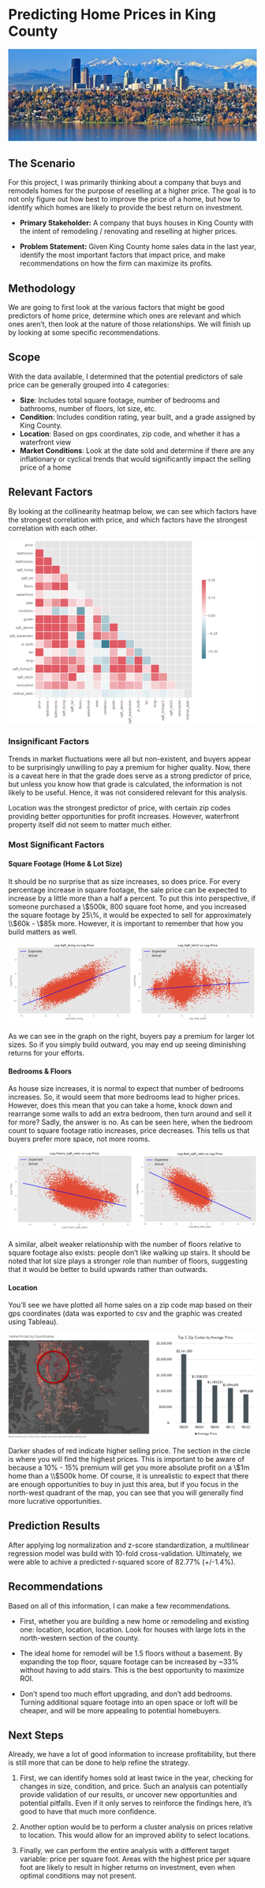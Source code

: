 # Predicting Home Prices in King County
<img src='images/town_pic.jpg'>

## The Scenario
For this project, I was primarily thinking about a company that buys and remodels homes for the purpose of reselling at a higher price.  The goal is to not only figure out how best to improve the price of a home, but how to identify which homes are likely to provide the best return on investment.

- **Primary Stakeholder:** A company that buys houses in King County with the intent of remodeling / renovating and reselling at higher prices.

- **Problem Statement:** Given King County home sales data in the last year, identify the most important factors that impact price, and make recommendations on how the firm can maximize its profits.

## Methodology
We are going to first look at the various factors that might be good predictors of home price, determine which ones are relevant and which ones aren’t, then look at the nature of those relationships. We will finish up by looking at some specific recommendations.

## Scope
With the data available, I determined that the potential predictors of sale price can be generally grouped into 4 categories: 
 
- **Size**: Includes total square footage, number of bedrooms and bathrooms, number of floors, lot size, etc.
- **Condition**: Includes condition rating, year built, and a grade assigned by King County.
- **Location**: Based on gps coordinates, zip code, and whether it has a waterfront view
- **Market Conditions**: Look at the date sold and determine if there are any inflationary or cyclical trends that would significantly impact the selling price of a home

## Relevant Factors
By looking at the collinearity heatmap below, we can see which factors have the strongest correlation with price, and which factors have the strongest correlation with each other.

<img src='images/cov_matrix_23_inputs.png'>

### Insignificant Factors
Trends in market fluctuations were all but non-existent, and buyers appear to be surprisingly unwilling to pay a premium for higher quality. Now, there is a caveat here in that the grade does serve as a strong predictor of price, but unless you know how that grade is calculated, the information is not likely to be useful. Hence, it was not considered relevant for this analysis.

Location was the strongest predictor of price, with certain zip codes providing better opportunities for profit increases. However, waterfront property itself did not seem to matter much either.

### Most Significant Factors
#### Square Footage (Home & Lot Size)
It should be no surprise that as size increases, so does price. For every percentage increase in square footage, the sale price can be expected to increase by a little more than a half a percent. To put this into perspective, if someone purchased a \\$500k, 800 square foot home, and you increased the square footage by 25\%, it would be expected to sell for approximately \\$60k - \\$85k more. However, it is important to remember that how you build matters as well.

<img src='images/size_lot.png'>

As we can see in the graph on the right, buyers pay a premium for larger lot sizes. So if you simply build outward, you may end up seeing diminishing returns for your efforts. 

#### Bedrooms & Floors
As house size increases, it is normal to expect that number of bedrooms increases. So, it would seem that more bedrooms lead to higher prices. However, does this mean that you can take a home, knock down and rearrange some walls to add an extra bedroom, then turn around and sell it for more? Sadly, the answer is no. As can be seen here, when the bedroom count to square footage ratio increases, price decreases. This tells us that buyers prefer more space, not more rooms. 

<img src='images/floors_beds.png'>

A similar, albeit weaker relationship with the number of floors relative to square footage also exists: people don’t like walking up stairs. It should be noted that lot size plays a stronger role than number of floors, suggesting that it would be better to build upwards rather than outwards.

#### Location
You’ll see we have plotted all home sales on a zip code map based on their gps coordinates (data was exported to csv and the graphic was created using Tableau). 

<img src='images/map_tableau.png'>

Darker shades of red indicate higher selling price. The section in the circle is where you will find the highest prices. This is important to be aware of because a 10\% - 15\% premium will get you more absolute profit on a \\$1m home than a \\$500k home. Of course, it is unrealistic to expect that there are enough opportunities to buy in just this area, but if you focus in the north-west quadrant of the map, you can see that you will generally find more lucrative opportunities.

## Prediction Results
After applying log normalization and z-score standardization, a multilinear regression model was build with 10-fold cross-validation. Ultimately, we were able to achive a predicted r-squared score of 82.77\% (+/-1.4\%).

## Recommendations
Based on all of this information, I can make a few recommendations. 
- First, whether you are building a new home or remodeling and existing one: location, location, location.  Look for houses with large lots in the north-western section of the county.

- The ideal home for remodel will be 1.5 floors without a basement. By expanding the top floor, square footage can be increased by ~33\% without having to add stairs. This is the best opportunity to maximize ROI.

- Don’t spend too much effort upgrading, and don’t add bedrooms. Turning additional square footage into an open space or loft will be cheaper, and will be more appealing to potential homebuyers.

## Next Steps
Already, we have a lot of good information to increase profitability, but there is still more that can be done to help refine the strategy.
1. First, we can identify homes sold at least twice in the year, checking for changes in size, condition, and price. Such an analysis can potentially provide validation of our results, or uncover new opportunities and potential pitfalls. Even if it only serves to reinforce the findings here, it’s good to have that much more confidence. 

2. Another option would be to perform a cluster analysis on prices relative to location. This would allow for an improved ability to select locations. 

3. Finally, we can perform the entire analysis with a different target variable: price per square foot. Areas with the highest price per square foot are likely to result in higher returns on investment, even when optimal conditions may not present.